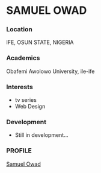 # SAMUEL OWAD

### Location

IFE, OSUN STATE, NIGERIA

### Academics

Obafemi Awolowo University, ile-ife

### Interests

- tv series
- Web Design

### Development

- Still in development...

### PROFILE

[Samuel Owad](http://github.com/samuelowad)